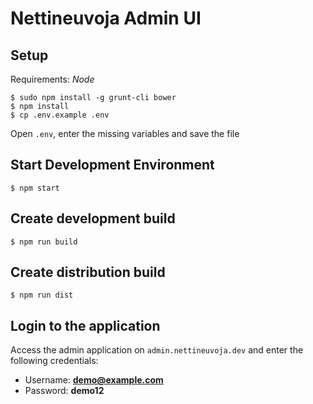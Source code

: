 # Nettineuvoja Admin UI

## Setup

Requirements: *Node*

```
$ sudo npm install -g grunt-cli bower
$ npm install
$ cp .env.example .env
```

Open `.env`, enter the missing variables and save the file

## Start Development Environment

```
$ npm start
```

## Create development build

```
$ npm run build
```

## Create distribution build

```
$ npm run dist
```

## Login to the application

Access the admin application on `admin.nettineuvoja.dev` and enter the following credentials:

- Username: **demo@example.com**
- Password: **demo12**
